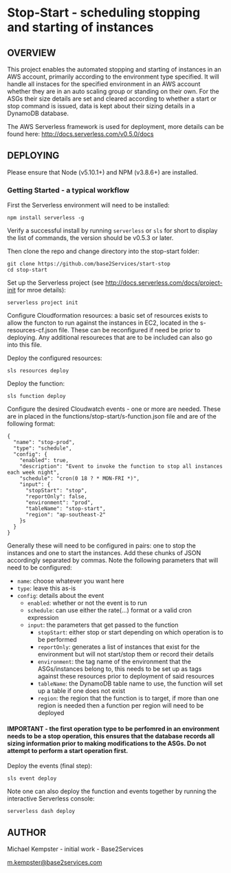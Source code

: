 Stop-Start - scheduling stopping and starting of instances
==========================================================

OVERVIEW
--------

This project enables the automated stopping and starting of instances in an AWS account, primarily according to the environment type specified. It will handle all instaces for the specified environment in an AWS account whether they are in an auto scaling group or standing on their own. For the ASGs their size details are set and cleared according to whether a start or stop command is issued, data is kept about their sizing details in a DynamoDB database.

The AWS Serverless framework is used for deployment, more details can be found here: http://docs.serverless.com/v0.5.0/docs

DEPLOYING
---------

Please ensure that Node (v5.10.1+) and NPM (v3.8.6+) are installed.

### Getting Started - a typical workflow

First the Serverless environment will need to be installed:

`npm install serverless -g`

Verify a successful install by running `serverless` or `sls` for short to display the list of commands, the version should be v0.5.3 or later.

Then clone the repo and change directory into the stop-start folder:

```
git clone https://github.com/base2Services/start-stop
cd stop-start
```

Set up the Serverless project (see http://docs.serverless.com/docs/project-init for mroe details):

`serverless project init`

Configure Cloudformation resources: a basic set of resources exists to allow the functon to run against the instances in EC2, located in the s-resources-cf.json file. These can be reconfigured if need be prior to deploying. Any additional resoureces that are to be included can also go into this file.

Deploy the configured resources:

`sls resources deploy`

Deploy the function:

`sls function deploy`

Configure the desired Cloudwatch events - one or more are needed. These are in placed in the functions/stop-start/s-function.json file and are of the following format:

```
{
  "name": "stop-prod",
  "type": "schedule",
  "config": {
    "enabled": true,
    "description": "Event to invoke the function to stop all instances each week night",
    "schedule": "cron(0 18 ? * MON-FRI *)",
    "input": {
      "stopStart": "stop",
      "reportOnly": false,
      "environment": "prod",
      "tableName": "stop-start",
      "region": "ap-southeast-2"
    }s
  }
}
```

Generally these will need to be configured in pairs: one to stop the instances and one to start the instances. Add these chunks of JSON accordingly separated by commas. Note the following parameters that will need to be configured:

* `name`: choose whatever you want here
* `type`: leave this as-is
* `config`: details about the event
  * `enabled`: whether or not the event is to run
  * `schedule`: can use either the rate(...) format or a valid cron expression
  * `input`: the parameters that get passed to the function
    * `stopStart`: either stop or start depending on which operation is to be performed
    * `reportOnly`: generates a list of instances that exist for the environment but will not start/stop them or record their details
    * `environment`: the tag name of the environment that the ASGs/instances belong to, this needs to be set up as tags against these resources prior to deployment of said resources
    * `tableName`: the DynamoDB table name to use, the function will set up a table if one does not exist
    * `region`: the region that the function is to target, if more than one region is needed then a function per region will need to be deployed

#### IMPORTANT - the first operation type to be perfomred in an environment needs to be a stop operation, this ensures that the database records all sizing information prior to making modifications to the ASGs. Do not attempt to perform a start operation first.

Deploy the events (final step):

`sls event deploy`

Note one can also deploy the function and events together by running the interactive Serverless console:

`serverless dash deploy`

AUTHOR
------

Michael Kempster - initial work - Base2Services

m.kempster@base2services.com
